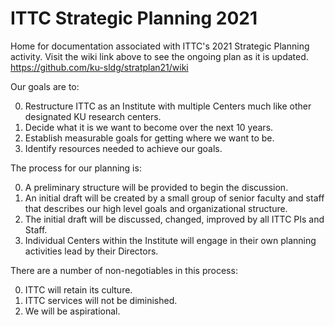 # ITTC Strategic Planning 2021

Home for documentation associated with ITTC's 2021 Strategic Planning activity.  Visit the wiki link above to see the ongoing plan as it is updated.
https://github.com/ku-sldg/stratplan21/wiki

Our goals are to:

0. Restructure ITTC as an Institute with multiple Centers much like other designated KU research centers.
1. Decide what it is we want to become over the next 10 years.
2. Establish measurable goals for getting where we want to be.
3. Identify resources needed to achieve our goals.

The process for our planning is:

0. A preliminary structure will be provided to begin the discussion.
1. An initial draft will be created by a small group of senior faculty and staff that describes our high level goals and organizational structure.
2. The initial draft will be discussed, changed, improved by all ITTC PIs and Staff.
3. Individual Centers within the Institute will engage in their own planning activities lead by their Directors.

There are a number of non-negotiables in this process:

0. ITTC will retain its culture.
1. ITTC services will not be diminished.
2. We will be aspirational.
